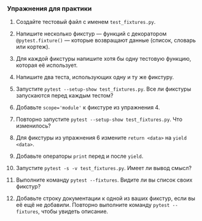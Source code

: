 ### Упражнения для практики

1. Создайте тестовый файл с именем `test_fixtures.py`.

2. Напишите несколько фикстур — функций с декоратором `@pytest.fixture()` — которые возвращают данные (список, словарь или кортеж).

3. Для каждой фикстуры напишите хотя бы одну тестовую функцию, которая её использует.

4. Напишите два теста, использующих одну и ту же фикстуру.

5. Запустите `pytest --setup-show test_fixtures.py`. Все ли фикстуры запускаются перед каждым тестом?

6. Добавьте `scope='module'` к фикстуре из упражнения 4.

7. Повторно запустите `pytest --setup-show test_fixtures.py`. Что изменилось?

8. Для фикстуры из упражнения 6 измените `return <data>` на `yield <data>`.

9. Добавьте операторы `print` перед и после `yield`.

10. Запустите `pytest -s -v test_fixtures.py`. Имеет ли вывод смысл? 

11. Выполните команду `pytest --fixtures`. Видите ли вы список своих фикстур?

12. Добавьте строку документации к одной из ваших фикстур, если вы её ещё не добавили. Повторно выполните команду `pytest --fixtures`, чтобы увидеть описание.